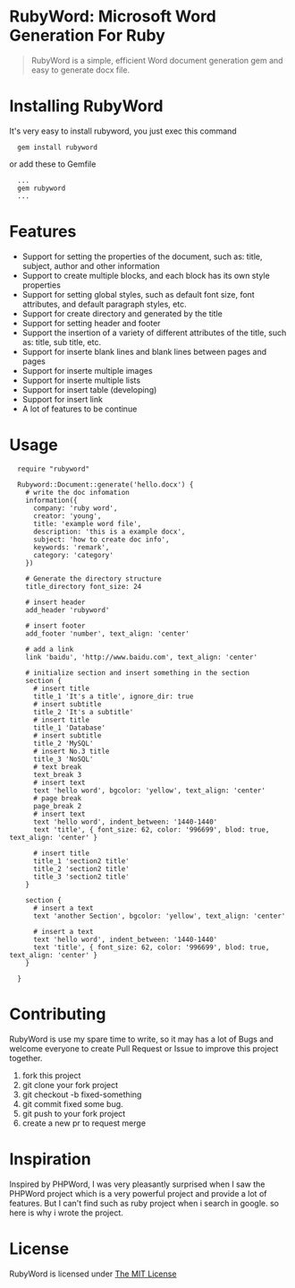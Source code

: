 # RubyWord: Microsoft Word Generation For Ruby

> RubyWord is a simple, efficient Word document generation gem and easy to generate docx file.

# Installing RubyWord
It's very easy to install rubyword, you just exec this command
```
  gem install rubyword
```
or add these to Gemfile
```
  ...
  gem rubyword
  ...
```
# Features
+ Support for setting the properties of the document, such as: title, subject, author and other information
+ Support to create multiple blocks, and each block has its own style properties
+ Support for setting global styles, such as default font size, font attributes, and default paragraph styles, etc.
+ Support for create directory and generated by the title
+ Support for setting header and footer
+ Support the insertion of a variety of different attributes of the title, such as: title, sub title, etc.
+ Support for inserte blank lines and blank lines between pages and pages
+ Support for inserte multiple images 
+ Support for inserte multiple lists 
+ Support for insert table (developing)
+ Support for insert link 
+ A lot of features to be continue

# Usage
```
  require "rubyword"

  Rubyword::Document::generate('hello.docx') {
    # write the doc infomation
    information({
      company: 'ruby word',
      creator: 'young',
      title: 'example word file',
      description: 'this is a example docx',
      subject: 'how to create doc info',
      keywords: 'remark',
      category: 'category'
    })
    
    # Generate the directory structure
    title_directory font_size: 24

    # insert header
    add_header 'rubyword'

    # insert footer
    add_footer 'number', text_align: 'center'
    
    # add a link
    link 'baidu', 'http://www.baidu.com', text_align: 'center'

    # initialize section and insert something in the section
    section {
      # insert title
      title_1 'It's a title', ignore_dir: true 
      # insert subtitle
      title_2 'It's a subtitle'
      # insert title
      title_1 'Database'
      # insert subtitle
      title_2 'MySQL'
      # insert No.3 title
      title_3 'NoSQL'
      # text break
      text_break 3
      # insert text
      text 'hello word', bgcolor: 'yellow', text_align: 'center'
      # page break
      page_break 2
      # insert text
      text 'hello word', indent_between: '1440-1440'
      text 'title', { font_size: 62, color: '996699', blod: true, text_align: 'center' }

      # insert title
      title_1 'section2 title'
      title_2 'section2 title'
      title_3 'section2 title'
    }

    section {
      # insert a text
      text 'another Section', bgcolor: 'yellow', text_align: 'center'

      # insert a text
      text 'hello word', indent_between: '1440-1440'
      text 'title', { font_size: 62, color: '996699', blod: true, text_align: 'center' }
    }

  }
```

# Contributing
RubyWord is use my spare time to write, so it may has a lot of Bugs and welcome everyone to create Pull Request or Issue to improve this project together.
1. fork this project
2. git clone your fork project
3. git checkout -b fixed-something
4. git commit fixed some bug.
5. git push to your fork project
6. create a new pr to request merge

# Inspiration
Inspired by PHPWord, I was very pleasantly surprised when I saw the PHPWord project which is a very powerful project and provide a lot of features. But I can't find such as ruby project when i search in google. so here is why i wrote the project.

# License
RubyWord is licensed under [The MIT License](LICENSE)